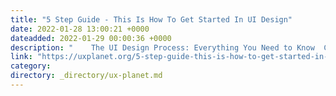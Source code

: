 ```yaml
---
title: "5 Step Guide - This Is How To Get Started In UI Design"
date: 2022-01-28 13:00:21 +0000
dateadded: 2022-01-29 00:00:36 +0000
description: "    The UI Design Process: Everything You Need to Know  Continue reading on UX Planet »  "
link: "https://uxplanet.org/5-step-guide-this-is-how-to-get-started-in-ui-design-4caae7fd97d?source=rss----819cc2aaeee0---4"
category:
directory: _directory/ux-planet.md
---
```

